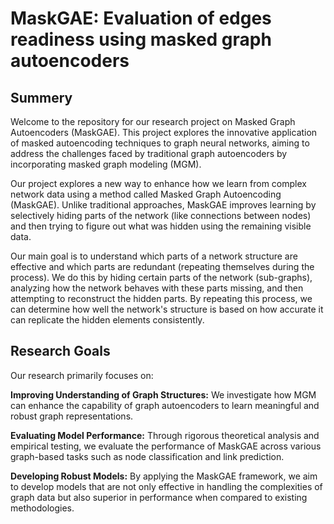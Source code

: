 # MaskGAE: Evaluation of edges readiness using masked graph autoencoders

## Summery
Welcome to the repository for our research project on Masked Graph Autoencoders (MaskGAE). This project explores the innovative application of masked autoencoding techniques to graph neural networks, aiming to address the challenges faced by traditional graph autoencoders by incorporating masked graph modeling (MGM).

Our project explores a new way to enhance how we learn from complex network data using a method called Masked Graph Autoencoding (MaskGAE). Unlike traditional approaches, MaskGAE improves learning by selectively hiding parts of the network (like connections between nodes) and then trying to figure out what was hidden using the remaining visible data.

Our main goal is to understand which parts of a network structure are effective and which parts are redundant (repeating themselves during the process). We do this by hiding certain parts of the network (sub-graphs), analyzing how the network behaves with these parts missing, and then attempting to reconstruct the hidden parts. By repeating this process, we can determine how well the network's structure is based on how accurate it can replicate the hidden elements consistently.

## Research Goals
Our research primarily focuses on:

**Improving Understanding of Graph Structures:** We investigate how MGM can enhance the capability of graph autoencoders to learn meaningful and robust graph representations.

**Evaluating Model Performance:** Through rigorous theoretical analysis and empirical testing, we evaluate the performance of MaskGAE across various graph-based tasks such as node classification and link prediction.

**Developing Robust Models:** By applying the MaskGAE framework, we aim to develop models that are not only effective in handling the complexities of graph data but also superior in performance when compared to existing methodologies.
